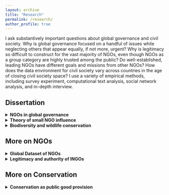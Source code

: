 ```yaml
---
layout: archive
title: "Research"
permalink: /research/
author_profile: true
---
```


I ask substantively important questions about global governance and civil society. Why is global governance focused on a handful of issues while neglecting others that appear equally, if not more, urgent? Why is legitimacy so difficult to construct for the vast majority of NGOs, even though NGOs as a group category are highly trusted among the public? Do well-established, leading NGOs have different goals and missions from other NGOs? How does the data environment for civil society vary across countries in the age of closing civil society space? I use a variety of empirical methods, including survey experiment, computational text analysis, social network analysis, and in-depth interview.

## Dissertation
<details>
	<summary><strong>NGOs in global governance</strong></summary>

<br>
Global governance is increasingly "opening up" to civil society, and NGOs participate in various stages of governance, such as agenda setting, rule making, and policy implementation. However, the study of NGO in global context has predominantly focused on well-recognized, “leading” NGOs. Even though small NGOs comprise the vast majority of NGO population, we know little about their role in global governance. What do they do? How should we make sense of them? I collect data on NGOs cross-nationally and investigate their effect on global governane outcomes.<br>
<br>
In so doing, I interrogate the claim that small NGOs are “bandwagoners”  seeking to free-ride on others’ advocacy achievements. While the argument makes sense, it is often an assumption rather than an empirical claim. If they are indeed bandwagoners, why are there so many NGOs participating in global governance? I revisit the question of agenda setting and explain why some issues grain more traction than others within the same issue area.<br><br>
</details>

<details>
	<summary><strong>Theory of small NGO influence</strong></summary>

<br>
Small NGOs play a critical role in global governance because their campaigns can shape public agendas by targeting a narrow subset of the public that demands advocacy information. The point of departure for my theory is to focus on the "demand." Existing research overwhelmingly focuses on the "supply" of information – how NGOs adopt and frame particular issues – but it overlooks why members of the public pay attention to any issue in the first place. I argue that a small subset of the public that is interested in a given issue area, or the “issue public,” generates disproportionately intense attention. Small NGOs can tailor their appeals to the issue public alone, but leading NGOs cannot do so because of their need to satisfy the audiences of diverse interests, such as firms and states. Counterintuitively, the power disparity between small and leading NGOs is reduced by how members of the public distribute their attention in an issue area: the issue public generates intense attention to certain issues while the mass public remains generally inattentive.<br>
<br>
The support of the issue public "locks in" an issue in the public sphere. Most issues that capture mass attention in fact disappear from public discourse after reaching a peak period, but because the attitude of the issue public is more stable than the mass public, small NGOs can leverage public attention to network with more powerful actors for an extended period of time. Typically, the larger the organizations, the better access they have to the mass public and policy makers. As small NGOs gradually gain cooperation from larger organizations, the issue begins to gain traction beyond the issue public, creating a permissive condition under which policy makers are persuaded to take action internationally.<br><br>
</details>

<details>
	<summary><strong>Biodiversity and wildlife conservation</strong></summary>

<br>
To date, research on NGO agenda setting has been hampered by selection bias: failed NGO campaigns or lost causes cannot be observed systematically, so case selection depends on the outcome variable itself. I overcame this methodological problem by exploiting the unique features of biodiversity conservation. In this issue area, because conservation advocacy must take place after the wild habitat of an animal is confirmed, the observation of each issue is not affected by whether it receives pubic attention or not. In short, observations are independent of the outcome variable itself. I use survey experiment, computational text analysis, regression analysis and interview-based case study to test the implications of my theory.
</details>


## More on NGOs

<details>
	<summary><strong>Global Dataset of NGOs</strong></summary>

<br>
With <a href="https://www.concordia.ca/artsci/polisci/faculty.html?fpid=elizabeth-bloodgood">Elizabeth Bloodgood</a> (PI),  <a href="https://www.wendyhwong.com/">Wendy Wong</a> (PI), ​<a href="http://sites.middlebury.edu/sarahstroup/">Sarah Stroup</a>,  <a href="https://poweredbydata.org/">Ajah (Powered by Data)</a>, and a team of RAs, we are building the first-ever comprehensive dataset on NGOs across the globe: the <a href="https://www.grnds.org/">Global Register of Nonprofit Data Sources (GRNDS)</a>. Existing datasets, such as Yearbook of International Organizations, have a well-documented bias towards larger NGOs. To overcome this problem, we leverage national nonprofit registers for data collection, complemented by interview research with NGO practitioners. The GRNDS allows us to answer a variety of questions that we could not ask before due to data limitation: What explains the death and birth of NGOs? Why some NGOs receive national and international recognition while others do not? How do different organizational attributes affect NGO effectiveness? The project is funded by <a href="https://www.sshrc-crsh.gc.ca/results-resultats/recipients-recipiendaires/2016/insight-savoir-eng.aspx">Social Sciences and Humanities Research Council of Canada (SSHRC)</a> for five years (2017-2022).<br>
<br>
Our first paper analyzes "NGO data environment" – how different governments collect NGO data and report them back to the public. We follow the idea that the government has an underlying motivation for the politics of transparency and argue that NGO data environment is a concrete indicator of civil society openness. We explore domestic and international determinants of NGO data environment, using the first 22 countries in our dataset. We find that both regime type and international integration account for the variation of data environment.<br><br>
</details>

<details>
	<summary><strong>Legitimacy and authority of INGOs</strong></summary>

<br>
With <a href="https://www.wendyhwong.com/">Wendy Wong</a>, <a href="http://sites.middlebury.edu/sarahstroup/">Sarah Stroup</a>, and Alfred Oduro, we analyze how the authority of NGOs affects the ways in which they communicate with broader audiences. We identify five dimensions of legitimacy – ​effectiveness, representativeness, accountability, morality/principle, legality – and hand-coded "legitimacy claims" in the mission statements of more than 60 NGOs, both leading and small. We find that leading NGOs make legitimacy claims differently from small NGOs. More concretely, leading NGOs are more concerned about accountability (and less so about morality/principle) and small NGOs are more concerned about representativeness.<br>
<br>
We also explore the agency of INGOs by looking at their networking behavior - one important legitimation strategy. Existing research posits that legitimacy is a source of power for INGOs, but we know little about how INGOs can construct their legitimacy. Leveraging the new, transnational social movement organization dataset (1993-2013), we show that networking behavior is a strategic and costly attempt at legitimation rather than the product of functional needs or homophily. We find that networking increases legitimacy more than other organizational attributes and that it favors the already well-known rather than obscure NGOs.
</details>

## More on Conservation

<details>
	<summary><strong>Conservation as public good provision</strong></summary>

<br>
Conservation is traditionally about the management of common pooled resources. However, certain species are managed in the way that is closer to how public goods are provided in a society. With <a href="https://carleton.ca/sppa/people/auld-graeme/">Graeme Auld</a>, we conceptualize the shift between different kinds of goods in the context of conservation and illuminates the problem that emerges from changes in our ideas about species conservation.<br><br>
</details>